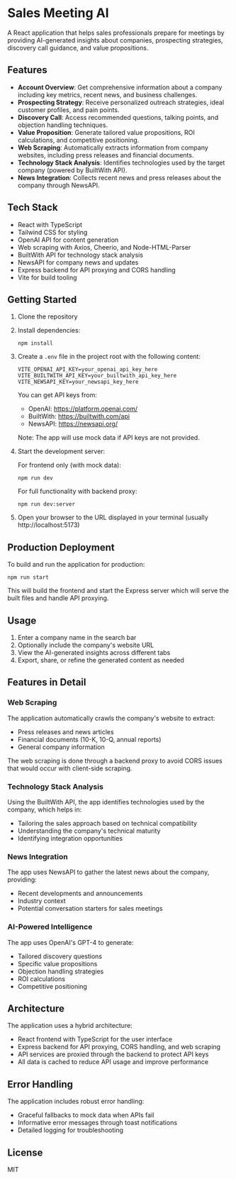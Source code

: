# Sales Meeting AI

A React application that helps sales professionals prepare for meetings by providing AI-generated insights about companies, prospecting strategies, discovery call guidance, and value propositions.

## Features

- **Account Overview**: Get comprehensive information about a company including key metrics, recent news, and business challenges.
- **Prospecting Strategy**: Receive personalized outreach strategies, ideal customer profiles, and pain points.
- **Discovery Call**: Access recommended questions, talking points, and objection handling techniques.
- **Value Proposition**: Generate tailored value propositions, ROI calculations, and competitive positioning.
- **Web Scraping**: Automatically extracts information from company websites, including press releases and financial documents.
- **Technology Stack Analysis**: Identifies technologies used by the target company (powered by BuiltWith API).
- **News Integration**: Collects recent news and press releases about the company through NewsAPI.

## Tech Stack

- React with TypeScript
- Tailwind CSS for styling
- OpenAI API for content generation
- Web scraping with Axios, Cheerio, and Node-HTML-Parser
- BuiltWith API for technology stack analysis
- NewsAPI for company news and updates
- Express backend for API proxying and CORS handling
- Vite for build tooling

## Getting Started

1. Clone the repository
2. Install dependencies:
   ```
   npm install
   ```
3. Create a `.env` file in the project root with the following content:
   ```
   VITE_OPENAI_API_KEY=your_openai_api_key_here
   VITE_BUILTWITH_API_KEY=your_builtwith_api_key_here
   VITE_NEWSAPI_KEY=your_newsapi_key_here
   ```
   You can get API keys from:
   - OpenAI: https://platform.openai.com/
   - BuiltWith: https://builtwith.com/api
   - NewsAPI: https://newsapi.org/
   
   Note: The app will use mock data if API keys are not provided.

4. Start the development server:
   
   For frontend only (with mock data):
   ```
   npm run dev
   ```
   
   For full functionality with backend proxy:
   ```
   npm run dev:server
   ```
   
5. Open your browser to the URL displayed in your terminal (usually http://localhost:5173)

## Production Deployment

To build and run the application for production:

```
npm run start
```

This will build the frontend and start the Express server which will serve the built files and handle API proxying.

## Usage

1. Enter a company name in the search bar
2. Optionally include the company's website URL
3. View the AI-generated insights across different tabs
4. Export, share, or refine the generated content as needed

## Features in Detail

### Web Scraping
The application automatically crawls the company's website to extract:
- Press releases and news articles
- Financial documents (10-K, 10-Q, annual reports)
- General company information

The web scraping is done through a backend proxy to avoid CORS issues that would occur with client-side scraping.

### Technology Stack Analysis
Using the BuiltWith API, the app identifies technologies used by the company, which helps in:
- Tailoring the sales approach based on technical compatibility
- Understanding the company's technical maturity
- Identifying integration opportunities

### News Integration
The app uses NewsAPI to gather the latest news about the company, providing:
- Recent developments and announcements
- Industry context
- Potential conversation starters for sales meetings

### AI-Powered Intelligence
The app uses OpenAI's GPT-4 to generate:
- Tailored discovery questions
- Specific value propositions
- Objection handling strategies
- ROI calculations
- Competitive positioning

## Architecture

The application uses a hybrid architecture:
- React frontend with TypeScript for the user interface
- Express backend for API proxying, CORS handling, and web scraping
- API services are proxied through the backend to protect API keys
- All data is cached to reduce API usage and improve performance

## Error Handling

The application includes robust error handling:
- Graceful fallbacks to mock data when APIs fail
- Informative error messages through toast notifications
- Detailed logging for troubleshooting

## License

MIT 